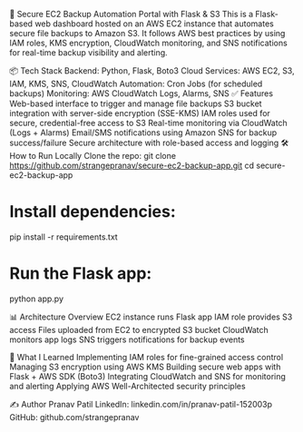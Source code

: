 🔐 Secure EC2 Backup Automation Portal with Flask & S3
This is a Flask-based web dashboard hosted on an AWS EC2 instance that automates secure file backups to Amazon S3. It follows AWS best practices by using IAM roles, KMS encryption, CloudWatch monitoring, and SNS notifications for real-time backup visibility and alerting.

📦 Tech Stack
Backend: Python, Flask, Boto3
Cloud Services: AWS EC2, S3, IAM, KMS, SNS, CloudWatch
Automation: Cron Jobs (for scheduled backups)
Monitoring: AWS CloudWatch Logs, Alarms, SNS
✅ Features
Web-based interface to trigger and manage file backups
S3 bucket integration with server-side encryption (SSE-KMS)
IAM roles used for secure, credential-free access to S3
Real-time monitoring via CloudWatch (Logs + Alarms)
Email/SMS notifications using Amazon SNS for backup success/failure
Secure architecture with role-based access and logging
🛠️ How to Run Locally
Clone the repo:
git clone https://github.com/strangepranav/secure-ec2-backup-app.git
cd secure-ec2-backup-app

# Install dependencies:
pip install -r requirements.txt

# Run the Flask app:
python app.py


📊 Architecture Overview
EC2 instance runs Flask app
IAM role provides S3 access
Files uploaded from EC2 to encrypted S3 bucket
CloudWatch monitors app logs
SNS triggers notifications for backup events

🧠 What I Learned
Implementing IAM roles for fine-grained access control
Managing S3 encryption using AWS KMS
Building secure web apps with Flask + AWS SDK (Boto3)
Integrating CloudWatch and SNS for monitoring and alerting
Applying AWS Well-Architected security principles


✍️ Author
Pranav Patil
LinkedIn: linkedin.com/in/pranav-patil-152003p
GitHub: github.com/strangepranav
